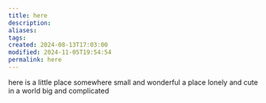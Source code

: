 ```yaml
---
title: here
description: 
aliases: 
tags: 
created: 2024-08-13T17:03:00
modified: 2024-11-05T19:54:54
permalink: here
---
```


here is a little place
somewhere small and wonderful
a place lonely and cute
in a world big and complicated
